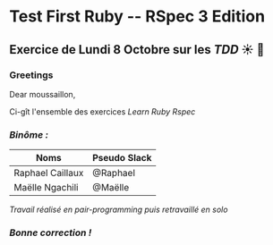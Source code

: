 Test First Ruby -- RSpec 3 Edition
==========

## Exercice de Lundi 8 Octobre sur les *TDD* :sunny: :poop:

### Greetings

<p>Dear moussaillon,<p>
<p>Ci-gît l'ensemble des exercices <em>Learn Ruby Rspec<em><p>
    
### Binôme :
Noms | Pseudo Slack
------------ | -------------
Raphael Caillaux| @Raphael
Maëlle Ngachili|@Maëlle

<p><em>Travail réalisé en pair-programming puis retravaillé en solo<em><p>

### Bonne correction !
